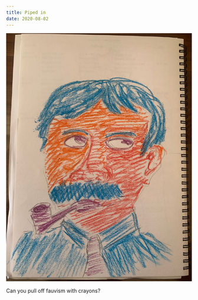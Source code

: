 ```yaml
---
title: Piped in
date: 2020-08-02
---
```


!['Piped in'](image/Pipedin.jpeg)

Can you pull off fauvism with crayons?